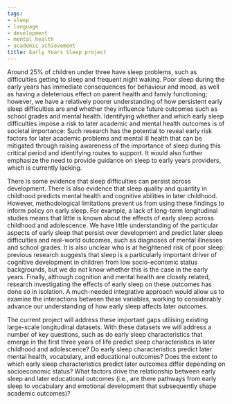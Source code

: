 ```yaml
---
tags:
- sleep
- language
- development
- mental health
- academic achievement
title: Early Years Sleep project
---
```



Around 25% of children under three have sleep problems, such as difficulties getting to sleep and frequent night waking. Poor sleep during the early years has immediate consequences for behaviour and mood, as well as having a deleterious effect on parent health and family functioning; however, we have a relatively poorer understanding of how persistent early sleep difficulties are and whether they influence future outcomes such as school grades and mental health. Identifying whether and which early sleep difficulties impose a risk to later academic and mental health outcomes is of societal importance: Such research has the potential to reveal early risk factors for later academic problems and mental ill health that can be mitigated through raising awareness of the importance of sleep during this critical period and identifying routes to support. It would also further emphasize the need to provide guidance on sleep to early years providers, which is currently lacking.


There is some evidence that sleep difficulties can persist across development. There is also evidence that sleep quality and quantity in childhood predicts mental health and cognitive abilities in later childhood. However, methodological limitations prevent us from using these findings to inform policy on early sleep. For example, a lack of long-term longitudinal studies means that little is known about the effects of early sleep across childhood and adolescence. We have little understanding of the particular aspects of early sleep that persist over development and predict later sleep difficulties and real-world outcomes, such as diagnoses of mental illnesses and school grades. It is also unclear who is at heightened risk of poor sleep: previous research suggests that sleep is a particularly important driver of cognitive development in children from low socio-economic status backgrounds, but we do not know whether this is the case in the early years. Finally, although cognition and mental health are closely related, research investigating the effects of early sleep on these outcomes has done so in isolation. A much-needed integrative approach would allow us to examine the interactions between these variables, working to considerably advance our understanding of how early sleep affects later outcomes.


The current project will address these important gaps utilising existing large-scale longitudinal datasets. With these datasets we will address a number of key questions, such as do early sleep characteristics that emerge in the first three years of life predict sleep characteristics in later childhood and adolescence? Do early sleep characteristics predict later mental health, vocabulary, and educational outcomes? Does the extent to which early sleep characteristics predict later outcomes differ depending on socioeconomic status? What factors drive the relationship between early sleep and later educational outcomes (i.e., are there pathways from early sleep to vocabulary and emotional development that subsequently shape academic outcomes)?
